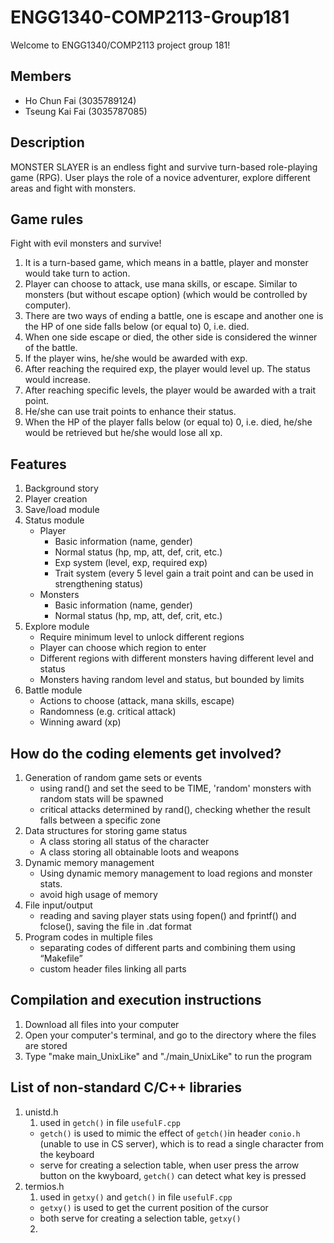# ENGG1340-COMP2113-Group181
  Welcome to ENGG1340/COMP2113 project group 181!

## Members
- Ho Chun Fai (3035789124)
- Tseung Kai Fai (3035787085)

## Description
MONSTER SLAYER is an endless fight and survive turn-based role-playing game (RPG). User plays the role of a novice adventurer, explore different areas and fight with monsters.

## Game rules
Fight with evil monsters and survive!

1. It is a turn-based game, which means in a battle, player and monster would take turn to action.
2. Player can choose to attack, use mana skills, or escape. Similar to monsters (but without escape option) (which would be controlled by computer).
3. There are two ways of ending a battle, one is escape and another one is the HP of one side falls below (or equal to) 0, i.e. died.
4. When one side escape or died, the other side is considered the winner of the battle.
5. If the player wins, he/she would be awarded with exp.
6. After reaching the required exp, the player would level up. The status would increase.
7. After reaching specific levels, the player would be awarded with a trait point.
8. He/she can use trait points to enhance their status.
9. When the HP of the player falls below (or equal to) 0, i.e. died, he/she would be retrieved but he/she would lose all xp.

## Features
1. Background story
2. Player creation
3. Save/load module
4. Status module
   - Player
     -	Basic information (name, gender)
     -	Normal status (hp, mp, att, def, crit, etc.)
     -	Exp system (level, exp, required exp)     
     -	Trait system (every 5 level gain a trait point and can be used in strengthening status)
   - Monsters
     -	Basic information (name, gender)
     -	Normal status (hp, mp, att, def, crit, etc.)
5. Explore module
   -	Require minimum level to unlock different regions
   -	Player can choose which region to enter
   -	Different regions with different monsters having different level and status
   -	Monsters having random level and status, but bounded by limits
6. Battle module
   -	Actions to choose (attack, mana skills, escape)
   -	Randomness (e.g. critical attack)
   -	Winning award (xp)

## How do the coding elements get involved?

1. Generation of random game sets or events
   - using rand() and set the seed to be TIME, 'random' monsters with random stats will be spawned
   - critical attacks determined by rand(), checking whether the result falls between a specific zone
2. Data structures for storing game status
   - A class storing all status of the character
   - A class storing all obtainable loots and weapons
3. Dynamic memory management
   - Using dynamic memory management to load regions and monster stats.
   - avoid high usage of memory
4. File input/output
   - reading and saving player stats using fopen() and fprintf() and fclose(), saving the file in .dat format
5. Program codes in multiple files
   - separating codes of different parts and combining them using “Makefile”
   - custom header files linking all parts

## Compilation and execution instructions

1. Download all files into your computer
2. Open your computer's terminal, and go to the directory where the files are stored
3. Type "make main_UnixLike" and "./main_UnixLike" to run the program

## List of non-standard C/C++ libraries

1. unistd.h
   1. used in `getch()` in file `usefulF.cpp`
   - `getch()` is used to mimic the effect of `getch()`in header `conio.h` (unable to use in CS server), which is to read a single character from the keyboard
   - serve for creating a selection table, when user press the arrow button on the kwyboard, `getch()` can detect what key is pressed
2. termios.h
   1. used in `getxy()` and `getch()` in file `usefulF.cpp`
   - `getxy()` is used to get the current position of the cursor
   - both serve for creating a selection table, `getxy()`
   2. 

